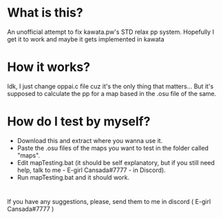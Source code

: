 # What is this?
An unofficial attempt to fix kawata.pw's STD relax pp system. Hopefully I get it to work and maybe it gets implemented in kawata

# How it works?
Idk, I just change oppai.c file cuz it's the only thing that matters... But it's supposed to calculate the pp for a map based in the .osu file of the same.

# How do I test by myself?
- Download this and extract where you wanna use it.
- Paste the .osu files of the maps you want to test in the folder called "maps".
- Edit mapTesting.bat (it should be self explanatory, but if you still need help, talk to me - E-girl Cansada#7777 - in Discord).
- Run mapTesting.bat and it should work.

#
If you have any suggestions, please, send them to me in discord ( E-girl Cansada#7777 )
